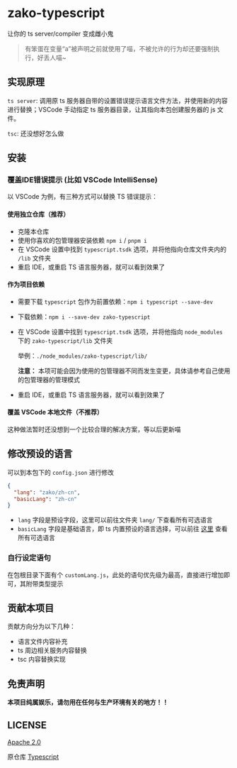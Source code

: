 # zako-typescript

让你的 ts server/compiler 变成雌小鬼

> 有笨蛋在变量“a”被声明之前就使用了喵，不被允许的行为却还要强制执行，好丢人喵~

## 实现原理

`ts server`: 调用原 ts 服务器自带的设置错误提示语言文件方法，并使用新的内容进行替换；VSCode 手动指定 ts 服务器目录，让其指向本包创建服务器的 js 文件。

`tsc`: 还没想好怎么做

## 安装

### 覆盖IDE错误提示 (比如 VSCode IntelliSense)

以 VSCode 为例，有三种方式可以替换 TS 错误提示：

#### 使用独立仓库（推荐）

- 克隆本仓库
- 使用你喜欢的包管理器安装依赖 `npm i` / `pnpm i`
- 在 VSCode 设置中找到 `typescript.tsdk` 选项，并将他指向仓库文件夹内的 `/lib` 文件夹
- 重启 IDE，或重启 TS 语言服务器，就可以看到效果了

#### 作为项目依赖

- 需要下载 `typescript` 包作为前置依赖：`npm i typescript --save-dev`
- 下载依赖：`npm i --save-dev zako-typescript`
- 在 VSCode 设置中找到 `typescript.tsdk` 选项，并将他指向 `node_modules` 下的 `zako-typescript/lib` 文件夹
  
  举例：`./node_modules/zako-typescript/lib/`

  **注意：** 本项可能会因为使用的包管理器不同而发生变更，具体请参考自己使用的包管理器的管理模式
  
- 重启 IDE，或重启 TS 语言服务器，就可以看到效果了

#### 覆盖 VSCode 本地文件（不推荐）

这种做法暂时还没想到一个比较合理的解决方案，等以后更新喵

## 修改预设的语言

可以到本包下的 `config.json` 进行修改

```json
{
  "lang": "zako/zh-cn",
  "basicLang": "zh-cn"
}
```

- `lang` 字段是预设字段，这里可以前往文件夹 `lang/` 下查看所有可选语言
- `basicLang` 字段是基础语言，即 ts 内置预设的语言选择，可以前往 [这里](https://github.com/microsoft/TypeScript/tree/main/src/loc/lcl) 查看所有可选语言

### 自行设定语句

在包根目录下面有个 `customLang.js`，此处的语句优先级为最高，直接进行增加即可，其附带类型提示

## 贡献本项目

贡献方向分为以下几种：

- 语言文件内容补充
- ts 周边相关服务内容替换
- tsc 内容替换实现

## 免责声明

**本项目纯属娱乐，请勿用在任何与生产环境有关的地方！！**

## LICENSE

[Apache 2.0](./LICENSE)

原仓库 [Typescript](https://github.com/microsoft/TypeScript)
